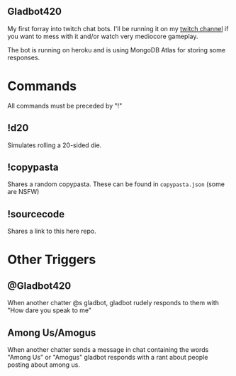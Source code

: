 Gladbot420
---
My first forray into twitch chat bots. I'll be running it on my [twitch channel](https://www.twitch.tv/gladddy) if you want to mess with it and/or watch very mediocore gameplay. 

The bot is running on heroku and is using MongoDB Atlas for storing some responses.

# Commands
All commands must be preceded by "!"

## !d20

Simulates rolling a 20-sided die.

## !copypasta

Shares a random copypasta. These can be found in ``copypasta.json`` (some are NSFW)

## !sourcecode

Shares a link to this here repo. 

# Other Triggers

## @Gladbot420

When another chatter @s gladbot, gladbot rudely responds to them with "How dare you speak to me"

## Among Us/Amogus

When another chatter sends a message in chat containing the words "Among Us" or "Amogus" gladbot responds with a rant about people posting about among us. 
